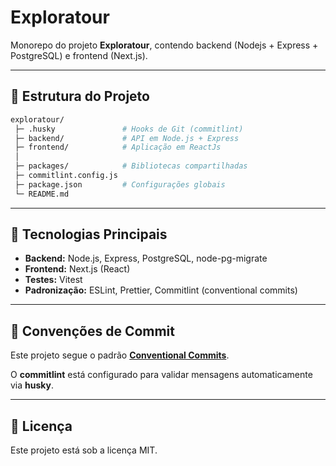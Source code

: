 # Exploratour

Monorepo do projeto **Exploratour**, contendo backend (Nodejs + Express + PostgreSQL) e frontend (Next.js).

---

## 📂 Estrutura do Projeto

```bash
exploratour/
 ├─ .husky               # Hooks de Git (commitlint)
 ├─ backend/             # API em Node.js + Express
 ├─ frontend/            # Aplicação em ReactJs
 │
 ├─ packages/            # Bibliotecas compartilhadas
 ├─ commitlint.config.js
 ├─ package.json         # Configurações globais
 └─ README.md
```

---

## 🚀 Tecnologias Principais

- **Backend:** Node.js, Express, PostgreSQL, node-pg-migrate
- **Frontend:** Next.js (React)
- **Testes:** Vitest
- **Padronização:** ESLint, Prettier, Commitlint (conventional commits)

---

## 🧹 Convenções de Commit

Este projeto segue o padrão **[Conventional Commits](https://www.conventionalcommits.org/)**.

O **commitlint** está configurado para validar mensagens automaticamente via **husky**.

---

## 📝 Licença

Este projeto está sob a licença MIT.
